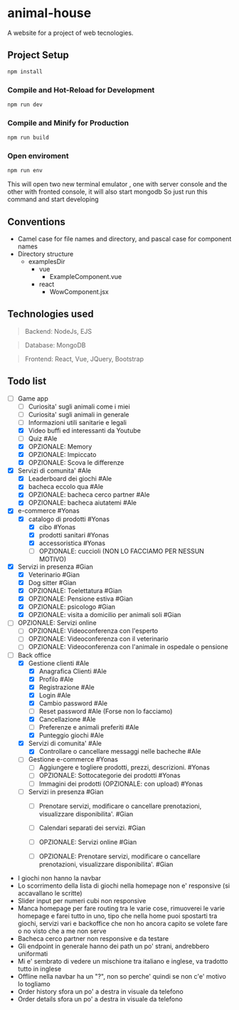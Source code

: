 # animal-house

A website for a project of web tecnologies.

## Project Setup

```sh
npm install
```

### Compile and Hot-Reload for Development

```sh
npm run dev
```

### Compile and Minify for Production

```sh
npm run build
```

### Open enviroment

```sh
npm run env
```

This will open two new terminal emulator , one with server console and the other
with fronted console, it will also start mongodb 
So just run this command and start developing

<!-- TODO: Explain how to deploy the project -->

## Conventions

- Camel case for file names and directory, and pascal case for component names
- Directory structure
  - examplesDir
    - vue
      - ExampleComponent.vue
    - react
      - WowComponent.jsx

## Technologies used

> Backend: NodeJs, EJS

> Database: MongoDB

> Frontend: React, Vue, JQuery, Bootstrap

## Todo list

- [ ] Game app
  - [ ] Curiosita' sugli animali come i miei
  - [ ] Curiosita' sugli animali in generale
  - [ ] Informazioni utili sanitarie e legali
  - [x] Video buffi ed interessanti da Youtube
  - [ ] Quiz #Ale
  - [x] OPZIONALE: Memory
  - [x] OPZIONALE: Impiccato
  - [x] OPZIONALE: Scova le differenze
- [x] Servizi di comunita' #Ale
  - [x] Leaderboard dei giochi #Ale
  - [x] bacheca eccolo qua #Ale
  - [x] OPZIONALE: bacheca cerco partner #Ale
  - [x] OPZIONALE: bacheca aiutatemi #Ale
- [x] e-commerce #Yonas
  - [x] catalogo di prodotti #Yonas
    - [x] cibo #Yonas
    - [x] prodotti sanitari #Yonas
    - [x] accessoristica #Yonas
    - [ ] OPZIONALE: cuccioli (NON LO FACCIAMO PER NESSUN MOTIVO)
- [x] Servizi in presenza #Gian
  - [X] Veterinario #Gian
  - [X] Dog sitter #Gian
  - [x] OPZIONALE: Toelettatura #Gian
  - [x] OPZIONALE: Pensione estiva #Gian
  - [x] OPZIONALE: psicologo #Gian
  - [x] OPZIONALE: visita a domicilio per animali soli #Gian
- [ ] OPZIONALE: Servizi online
  - [ ] OPZIONALE: Videoconferenza con l'esperto
  - [ ] OPZIONALE: Videoconferenza con il veterinario
  - [ ] OPZIONALE: Videoconferenza con l'animale in ospedale o pensione
- [ ] Back office
  - [x] Gestione clienti #Ale
    - [x] Anagrafica Clienti #Ale
    - [x] Profilo #Ale
    - [x] Registrazione #Ale
    - [x] Login #Ale
    - [x] Cambio password #Ale
    - [ ] Reset password #Ale (Forse non lo facciamo)
    - [x] Cancellazione #Ale
    - [ ] Preferenze e animali preferiti #Ale
    - [x] Punteggio giochi #Ale
  - [x] Servizi di comunita' #Ale
    - [x] Controllare o cancellare messaggi nelle bacheche #Ale
  - [ ] Gestione e-commerce #Yonas
    - [ ] Aggiungere e togliere prodotti, prezzi, descrizioni. #Yonas
    - [ ] OPZIONALE: Sottocategorie dei prodotti #Yonas
    - [ ] Immagini dei prodotti (OPZIONALE:  con upload) #Yonas
  - [ ] Servizi in presenza #Gian
    - [ ] Prenotare servizi, modificare o cancellare prenotazioni, visualizzare disponibilita'. #Gian
    - [ ] Calendari separati dei servizi. #Gian
    - [ ] OPZIONALE: Servizi online #Gian
    - [ ] OPZIONALE: Prenotare servizi, modificare o cancellare prenotazioni, visualizzare disponibilita'. #Gian


- I giochi non hanno la navbar
- Lo scorrimento della lista di giochi nella homepage non e' responsive (si accavallano le scritte)
- Slider input per numeri cubi non responsive
- Manca homepage per fare routing tra le varie cose, rimuoverei le varie homepage e farei tutto in uno, tipo che nella home puoi spostarti tra giochi, servizi vari e backoffice che non ho ancora capito se volete fare o no visto che a me non serve
- Bacheca cerco partner non responsive e da testare
- Gli endpoint in generale hanno dei path un po' strani, andrebbero uniformati
- Mi e' sembrato di vedere un mischione tra italiano e inglese, va tradotto tutto in inglese
- Offline nella navbar ha un "?", non so perche' quindi se non c'e' motivo lo togliamo
- Order history sfora un po' a destra in visuale da telefono
- Order details sfora un po' a destra in visuale da telefono
